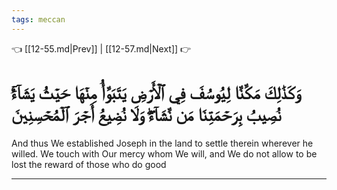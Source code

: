 ```yaml
---
tags: meccan
---
```


👈 [[12-55.md|Prev]] | [[12-57.md|Next]] 👉

# وَكَذَٰلِكَ مَكَّنَّا لِيُوسُفَ فِي ٱلۡأَرۡضِ يَتَبَوَّأُ مِنۡهَا حَيۡثُ يَشَآءُۚ نُصِيبُ بِرَحۡمَتِنَا مَن نَّشَآءُۖ وَلَا نُضِيعُ أَجۡرَ ٱلۡمُحۡسِنِينَ

And thus We established Joseph in the land to settle therein wherever he willed. We touch with Our mercy whom We will, and We do not allow to be lost the reward of those who do good

---

